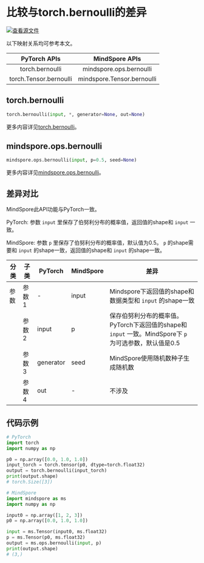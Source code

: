 # 比较与torch.bernoulli的差异

[![查看源文件](https://mindspore-website.obs.cn-north-4.myhuaweicloud.com/website-images/r2.3.2/resource/_static/logo_source.svg)](https://gitee.com/mindspore/docs/blob/r2.3.2/docs/mindspore/source_zh_cn/note/api_mapping/pytorch_diff/bernoulli.md)

以下映射关系均可参考本文。

|     PyTorch APIs          |      MindSpore APIs           |
| :-------------------:     | :-----------------------:     |
| torch.bernoulli           | mindspore.ops.bernoulli       |
| torch.Tensor.bernoulli    | mindspore.Tensor.bernoulli    |

## torch.bernoulli

```python
torch.bernoulli(input, *, generator=None, out=None)
```

更多内容详见[torch.bernoulli](https://pytorch.org/docs/1.8.1/generated/torch.bernoulli.html)。

## mindspore.ops.bernoulli

```python
mindspore.ops.bernoulli(input, p=0.5, seed=None)
```

更多内容详见[mindspore.ops.bernoulli](https://www.mindspore.cn/docs/zh-CN/r2.3.2/api_python/ops/mindspore.ops.bernoulli.html)。

## 差异对比

MindSpore此API功能与PyTorch一致。

PyTorch: 参数 `input` 里保存了伯努利分布的概率值，返回值的shape和 `input` 一致。

MindSpore: 参数 `p` 里保存了伯努利分布的概率值，默认值为0.5。 `p` 的shape需要和 `input` 的shape一致，返回值的shape和 `input` 的shape一致。

| 分类       | 子类         | PyTorch      | MindSpore      | 差异          |
| ---------- | ------------ | ------------ | ---------      | ------------- |
| 参数       | 参数 1       | -             | input         | Mindspore下返回值的shape和数据类型和 `input` 的shape一致 |
|            | 参数 2       | input         | p             | 保存伯努利分布的概率值。PyTorch下返回值的shape和 `input` 一致。MindSpore下 `p` 为可选参数，默认值是0.5 |
|            | 参数 3       | generator     | seed          | MindSpore使用随机数种子生成随机数 |
|            | 参数 4       | out           | -             | 不涉及            |

## 代码示例

```python
# PyTorch
import torch
import numpy as np

p0 = np.array([0.0, 1.0, 1.0])
input_torch = torch.tensor(p0, dtype=torch.float32)
output = torch.bernoulli(input_torch)
print(output.shape)
# torch.Size([3])

# MindSpore
import mindspore as ms
import numpy as np

input0 = np.array([1, 2, 3])
p0 = np.array([0.0, 1.0, 1.0])

input = ms.Tensor(input0, ms.float32)
p = ms.Tensor(p0, ms.float32)
output = ms.ops.bernoulli(input, p)
print(output.shape)
# (3,)
```
